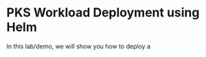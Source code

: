 
# PKS Workload Deployment using Helm

In this lab/demo, we will show you how to deploy a 
<!--stackedit_data:
eyJoaXN0b3J5IjpbLTE5NDA3MjQ3Nl19
-->